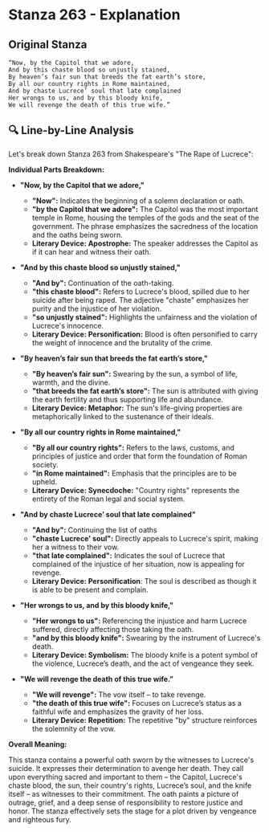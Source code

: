# Stanza 263 - Explanation

## Original Stanza
```
“Now, by the Capitol that we adore,
And by this chaste blood so unjustly stained,
By heaven’s fair sun that breeds the fat earth’s store,
By all our country rights in Rome maintained,
And by chaste Lucrece’ soul that late complained
Her wrongs to us, and by this bloody knife,
We will revenge the death of this true wife.”
```

## 🔍 Line-by-Line Analysis
Let's break down Stanza 263 from Shakespeare's "The Rape of Lucrece":

**Individual Parts Breakdown:**

*   **"Now, by the Capitol that we adore,"**
    *   **"Now":** Indicates the beginning of a solemn declaration or oath.
    *   **"by the Capitol that we adore":** The Capitol was the most important temple in Rome, housing the temples of the gods and the seat of the government. The phrase emphasizes the sacredness of the location and the oaths being sworn.
    *   **Literary Device: Apostrophe:** The speaker addresses the Capitol as if it can hear and witness their oath.

*   **"And by this chaste blood so unjustly stained,"**
    *   **"And by":** Continuation of the oath-taking.
    *   **"this chaste blood":** Refers to Lucrece's blood, spilled due to her suicide after being raped. The adjective "chaste" emphasizes her purity and the injustice of her violation.
    *   **"so unjustly stained":** Highlights the unfairness and the violation of Lucrece's innocence.
    *   **Literary Device: Personification:** Blood is often personified to carry the weight of innocence and the brutality of the crime.

*   **"By heaven’s fair sun that breeds the fat earth’s store,"**
    *   **"By heaven’s fair sun":** Swearing by the sun, a symbol of life, warmth, and the divine.
    *   **"that breeds the fat earth’s store":** The sun is attributed with giving the earth fertility and thus supporting life and abundance.
    *   **Literary Device: Metaphor:** The sun's life-giving properties are metaphorically linked to the sustenance of their ideals.

*   **"By all our country rights in Rome maintained,"**
    *   **"By all our country rights":** Refers to the laws, customs, and principles of justice and order that form the foundation of Roman society.
    *   **"in Rome maintained":** Emphasis that the principles are to be upheld.
    *   **Literary Device: Synecdoche:** "Country rights" represents the entirety of the Roman legal and social system.

*   **"And by chaste Lucrece’ soul that late complained"**
    *   **"And by":** Continuing the list of oaths
    *   **"chaste Lucrece' soul":** Directly appeals to Lucrece's spirit, making her a witness to their vow.
    *   **"that late complained":** Indicates the soul of Lucrece that complained of the injustice of her situation, now is appealing for revenge.
    *   **Literary Device: Personification**: The soul is described as though it is able to be present and complain.

*   **"Her wrongs to us, and by this bloody knife,"**
    *   **"Her wrongs to us":** Referencing the injustice and harm Lucrece suffered, directly affecting those taking the oath.
    *   **"and by this bloody knife":** Swearing by the instrument of Lucrece's death.
    *   **Literary Device: Symbolism:** The bloody knife is a potent symbol of the violence, Lucrece’s death, and the act of vengeance they seek.

*   **"We will revenge the death of this true wife.”**
    *   **"We will revenge":** The vow itself – to take revenge.
    *   **"the death of this true wife":** Focuses on Lucrece’s status as a faithful wife and emphasizes the gravity of her loss.
    *   **Literary Device: Repetition:** The repetitive "by" structure reinforces the solemnity of the vow.

**Overall Meaning:**

This stanza contains a powerful oath sworn by the witnesses to Lucrece's suicide. It expresses their determination to avenge her death. They call upon everything sacred and important to them – the Capitol, Lucrece's chaste blood, the sun, their country's rights, Lucrece’s soul, and the knife itself – as witnesses to their commitment. The oath paints a picture of outrage, grief, and a deep sense of responsibility to restore justice and honor. The stanza effectively sets the stage for a plot driven by vengeance and righteous fury.
